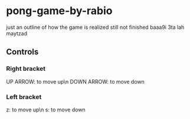 # pong-game-by-rabio
just an outline of how the game is realized
still not finished 
baaa9i 3ta lah maytzad
## Controls
### Right bracket
UP ARROW: to move up\n
DOWN ARROW: to move down
### Left bracket
z: to move up\n
s: to move down